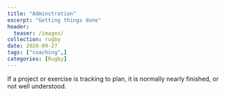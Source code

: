 ```yaml
---
title: "Adminstration"
excerpt: "Getting things done"
header:
  teaser: /images/
collection: rugby
date: 2020-09-27
tags: ["coaching",]
categories: [Rugby]
---
```


If a project or exercise is tracking to plan, it is normally nearly finished, or not well understood. 
